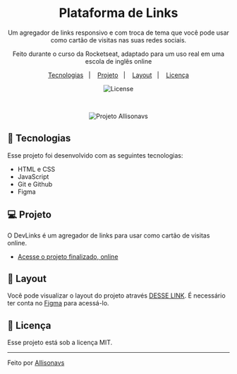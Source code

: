 <h1 align="center"> Plataforma de Links </h1>

<p align="center">
Um agregador de links responsivo e com troca de tema que você pode usar como cartão de visitas nas suas redes sociais.

<br>

  <p align="center">Feito durante o curso da Rocketseat, adaptado para um uso real em uma escola de inglês online
  </p> 
</p>

<p align="center">
  <a href="#-tecnologias" target="_blank">Tecnologias</a>&nbsp;&nbsp;&nbsp;|&nbsp;&nbsp;&nbsp;
  <a href="#-projeto" target="_blank">Projeto</a>&nbsp;&nbsp;&nbsp;|&nbsp;&nbsp;&nbsp;
  <a href="#-layout" target="_blank">Layout</a>&nbsp;&nbsp;&nbsp;|&nbsp;&nbsp;&nbsp;
  <a href="#memo-licença" target="_blank">Licença</a>
</p>

<p align="center">
  <img alt="License" src="https://img.shields.io/static/v1?label=license&message=MIT&color=49AA26&labelColor=000000">
</p>

<br>

<p align="center">
  <img alt="Projeto Allisonavs" src=".github/capa.png"
  widht="100%">
  </p>

## 🚀 Tecnologias

Esse projeto foi desenvolvido com as seguintes tecnologias:

- HTML e CSS
- JavaScript
- Git e Github
- Figma

## 💻 Projeto

O DevLinks é um agregador de links para usar como cartão de visitas online.

- <a href="https://allisonavs.github.io/Plataforma-de-Links-Discover/" target="_blank">Acesse o projeto finalizado, online</a>

## 🔖 Layout

Você pode visualizar o layout do projeto através 
<a href="https://www.figma.com/file/06ebBLGKzFCb7igTzYxReh/DevLinks-%E2%80%A2-Projeto-Discover-(Community)?type=design&node-id=1670-110&mode=design&t=LbqZNPyTf0G6LRJ9-0" target="_blank">DESSE LINK</a>. É necessário ter conta no <a href="https://figma.com" target="_blank">Figma</a> para acessá-lo.

## :memo: Licença

Esse projeto está sob a licença MIT.

---

Feito por <a href="www.linkedin.com/in/allisonavs">Allisonavs</a>
